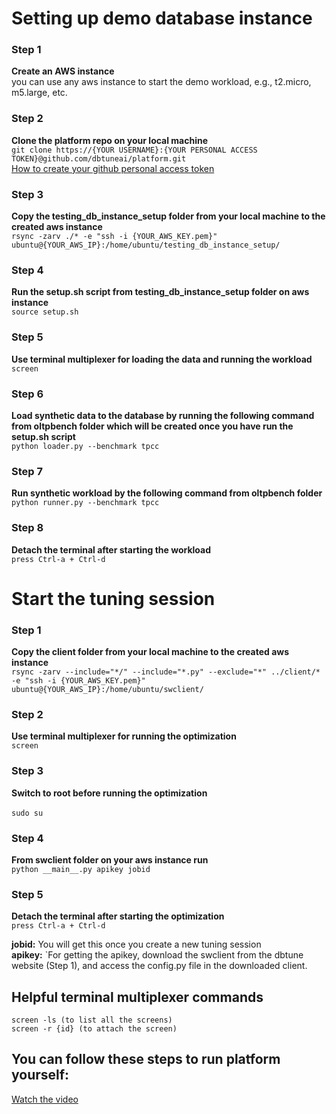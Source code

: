 # Setting up demo database instance
### Step 1
**Create an AWS instance**<br>
you can use any aws instance to start the demo workload, e.g., t2.micro, m5.large, etc.

### Step 2
**Clone the platform repo on your local machine**<br>
`git clone https://{YOUR USERNAME}:{YOUR PERSONAL ACCESS TOKEN}@github.com/dbtuneai/platform.git`<br>
[How to create your github personal access token](https://docs.github.com/en/authentication/keeping-your-account-and-data-secure/creating-a-personal-access-token)


### Step 3
**Copy the testing_db_instance_setup folder from your local machine to the created aws instance**<br>
`rsync -zarv ./* -e "ssh -i {YOUR_AWS_KEY.pem}" ubuntu@{YOUR_AWS_IP}:/home/ubuntu/testing_db_instance_setup/`

### Step 4
**Run the setup.sh script from testing_db_instance_setup folder on aws instance**<br>
`source setup.sh`

### Step 5
**Use terminal multiplexer for loading the data and running the workload**<br>
`screen`

### Step 6
**Load synthetic data to the database by running the following command from oltpbench folder which will be created once you have run the setup.sh script**<br>
`python loader.py --benchmark tpcc`

### Step 7
**Run synthetic workload by the following command from oltpbench folder**<br>
`python runner.py --benchmark tpcc`

### Step 8
**Detach the terminal after starting the workload**<br>
`press Ctrl-a + Ctrl-d`


# Start the tuning session
### Step 1
**Copy the client folder from your local machine to the created aws instance**<br>
`rsync -zarv --include="*/" --include="*.py" --exclude="*" ../client/* -e "ssh -i {YOUR_AWS_KEY.pem}" ubuntu@{YOUR_AWS_IP}:/home/ubuntu/swclient/`

### Step 2
**Use terminal multiplexer for running the optimization**<br>
`screen`

### Step 3
**Switch to root before running the optimization**<br><br>
`sudo su`

### Step 4
**From swclient folder on your aws instance run**<br>
`python __main__.py apikey jobid`

### Step 5
**Detach the terminal after starting the optimization**<br>
`press Ctrl-a + Ctrl-d`

**jobid:**   You will get this once you create a new tuning session <br>
**apikey:** `For getting the apikey, download the swclient from the dbtune website (Step 1), and access the config.py file in the downloaded client.<br>

## Helpful terminal multiplexer commands
`screen -ls (to list all the screens)`<br>
`screen -r {id} (to attach the screen)`<br>

## You can follow these steps to run platform yourself: 
[Watch the video](https://www.dropbox.com/s/42j2idwk59vp4j5/video_about_setting_up_the_dbtune_open_topics_repo.mp4)
